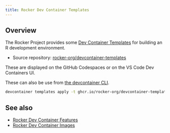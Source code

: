 ```yaml
---
title: Rocker Dev Container Templates
---
```


## Overview

The Rocker Project provides some [Dev Container Templates](https://containers.dev/implementors/templates/)
for building an R development environment.

- Source repository: [rocker-org/devcontainer-templates](https://github.com/rocker-org/devcontainer-templates)

These are displayed on the GitHub Codespaces or on the VS Code Dev Containers UI.

These can also be use from [the devcontainer CLI](https://github.com/devcontainers/cli).

```{.sh filename="Terminal"}
devcontainer templates apply -t ghcr.io/rocker-org/devcontainer-templates/r-ver
```

## See also

- [Rocker Dev Container Features](features.md)
- [Rocker Dev Container Images](images.md)
